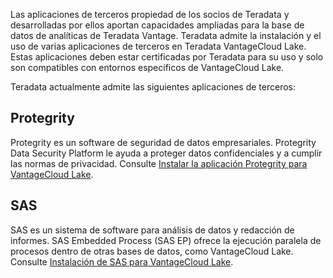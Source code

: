 Las aplicaciones de terceros propiedad de los socios de Teradata y desarrolladas por ellos aportan capacidades ampliadas para la base de datos de analíticas de Teradata Vantage. Teradata admite la instalación y el uso de varias aplicaciones de terceros en Teradata VantageCloud Lake. Estas aplicaciones deben estar certificadas por Teradata para su uso y solo son compatibles con entornos específicos de VantageCloud Lake.

Teradata actualmente admite las siguientes aplicaciones de terceros:

Protegrity
----------

Protegrity es un software de seguridad de datos empresariales. Protegrity Data Security Platform le ayuda a proteger datos confidenciales y a cumplir las normas de privacidad. Consulte [Instalar la aplicación Protegrity para VantageCloud Lake](https://docs.teradata.com/access/sources/dita/topic?dita:topicPath=bdz1707141094808.dita&utm_source=console&utm_medium=iph).

SAS
---

SAS es un sistema de software para análisis de datos y redacción de informes. SAS Embedded Process (SAS EP) ofrece la ejecución paralela de procesos dentro de otras bases de datos, como VantageCloud Lake. Consulte [Instalación de SAS para VantageCloud Lake](https://docs.teradata.com/access/sources/dita/topic?dita:topicPath=xgb1712764452211.dita&utm_source=console&utm_medium=iph).

